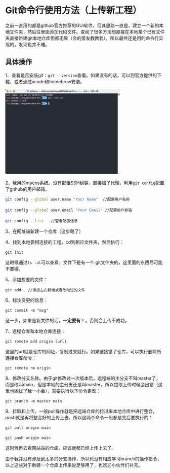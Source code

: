 # Git命令行使用方法（上传新工程）

之前一直用的都是github官方推荐的GUI软件，但其思路一直是，建立一个新的本地文件夹，然后往里面添加代码文件。查阅了很多方法想直接在本地某个已有文件夹直接新建git本地仓库但都无果（会的旁友教教我），所以最终还是用的命令行实现的，发现也并不难。

## 具体操作

1、查看是否安装git：``git --version``查看。如果没有的话，可以到官方提供的下载，或者通过xcode和homebrew安装。

<img src="git命令行使用方法/image-20220123142115474.png" alt="image-20220123142115474" style="zoom:50%;" />

2、我用的macos系统，没有配置SSH秘钥，直接加了代理，利用``git config``配置了github的用户邮箱。

```bash
git config --global user.name "Your Name"  //配置用户名称

git config --global user.email "Your Email" //配置用户邮箱

git config --list   //查看配置信息
```

3、在网址端新建一个仓库（这步略了）

4、找到本地要相连接的工程，cd到相应文件夹，然后执行：

```shell
git init
```

这时候通过``ls -al``可以查看，文件下是有一个.git文件夹的，这里面的东西尽可能不要碰。

5、添加想要的文件：

```shell
git add . //添加左右新增或者改动过的文件
```

6、标注变更的信息：

```shell
git commit -m "msg"
```

这一步，如果是新文件的话，**一定要有！**，否则会上传不成功。

7、远程仓库和本地仓库连接：

```shell
git remote add origin [url]
```

这里的url就是仓库的网址，复制过来就行。如果链接错了仓库，可以执行删除所连接仓库命令：

```shell
git remote rm origin
```

8、修改分支名称。由于git修改过一次版本后，远程端的主分支不叫master了，而是改叫main，但是本地的主分支还是叫master，所以拉取上传时候会出错（这里也困扰了我一小会），需要执行以下命令更改：

```shell
git branch -m master main
```

9、拉取和上传。一般pull操作就是把远端仓库的拉过来本地仓库中进行整合，push就是再将整合好的上传上去，所以这两个命令一般都是先后要执行的：

```shell
git pull origin main

git push origin main
```

这时候再去看网站端的仓库，应该就都已经上传上去了。

由于我并没有涉及到太多的分支操作，所以也没有相应学习branch的操作指令，以上这些对于新建一个仓库上传来说足够用了，也欢迎小伙伴们补充。